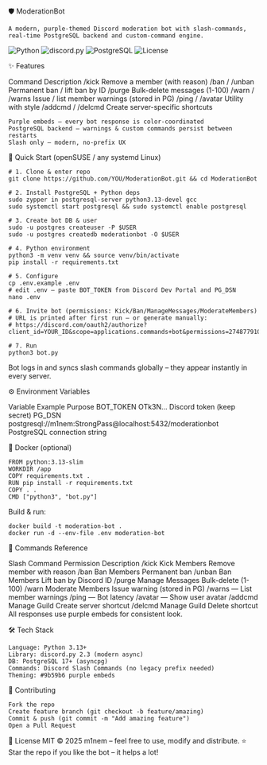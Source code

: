 🛡️ ModerationBot

    A modern, purple-themed Discord moderation bot with slash-commands, real-time PostgreSQL backend and custom-command engine.

![Python](https://img.shields.io/badge/Python-3.10+-3776AB?style=flat&logo=python&logoColor=white)
![discord.py](https://img.shields.io/badge/discord.py-2.3+-5865F2?style=flat&logo=discord&logoColor=white)
![PostgreSQL](https://img.shields.io/badge/PostgreSQL-14+-4169E1?style=flat&logo=postgresql&logoColor=white)
![License](https://img.shields.io/badge/license-MIT-green.svg)

✨ Features

Command	Description
    /kick	Remove a member (with reason)
    /ban / /unban	Permanent ban / lift ban by ID
    /purge	Bulk-delete messages (1-100)
    /warn / /warns	Issue / list member warnings (stored in PG)
    /ping / /avatar	Utility with style
    /addcmd / /delcmd	Create server-specific shortcuts

    Purple embeds – every bot response is color-coordinated
    PostgreSQL backend – warnings & custom commands persist between restarts
    Slash only – modern, no-prefix UX

🚀 Quick Start (openSUSE / any systemd Linux)

    # 1. Clone & enter repo
    git clone https://github.com/YOU/ModerationBot.git && cd ModerationBot

    # 2. Install PostgreSQL + Python deps
    sudo zypper in postgresql-server python3.13-devel gcc
    sudo systemctl start postgresql && sudo systemctl enable postgresql

    # 3. Create bot DB & user
    sudo -u postgres createuser -P $USER
    sudo -u postgres createdb moderationbot -O $USER

    # 4. Python environment
    python3 -m venv venv && source venv/bin/activate
    pip install -r requirements.txt

    # 5. Configure
    cp .env.example .env
    # edit .env – paste BOT_TOKEN from Discord Dev Portal and PG_DSN
    nano .env

    # 6. Invite bot (permissions: Kick/Ban/ManageMessages/ModerateMembers)
    # URL is printed after first run – or generate manually:
    # https://discord.com/oauth2/authorize?client_id=YOUR_ID&scope=applications.commands+bot&permissions=274877910080

    # 7. Run
    python3 bot.py

Bot logs in and syncs slash commands globally – they appear instantly in every server.

⚙️ Environment Variables

Variable	Example	Purpose
BOT_TOKEN	OTk3N…	Discord token (keep secret)
PG_DSN	postgresql://m1nem:StrongPass@localhost:5432/moderationbot	PostgreSQL connection string

🐳 Docker (optional)

    FROM python:3.13-slim
    WORKDIR /app
    COPY requirements.txt .
    RUN pip install -r requirements.txt
    COPY . .
    CMD ["python3", "bot.py"]

Build & run:

    docker build -t moderation-bot .
    docker run -d --env-file .env moderation-bot

📜 Commands Reference

Slash Command	Permission	Description
/kick	Kick Members	Remove member with reason
/ban	Ban Members	Permanent ban
/unban	Ban Members	Lift ban by Discord ID
/purge	Manage Messages	Bulk-delete (1-100)
/warn	Moderate Members	Issue warning (stored in PG)
/warns	—	List member warnings
/ping	—	Bot latency
/avatar	—	Show user avatar
/addcmd	Manage Guild	Create server shortcut
/delcmd	Manage Guild	Delete shortcut
All responses use purple embeds for consistent look.

🛠️ Tech Stack

    Language: Python 3.13+
    Library: discord.py 2.3 (modern async)
    DB: PostgreSQL 17+ (asyncpg)
    Commands: Discord Slash Commands (no legacy prefix needed)
    Theming: #9b59b6 purple embeds

🤝 Contributing

    Fork the repo
    Create feature branch (git checkout -b feature/amazing)
    Commit & push (git commit -m "Add amazing feature")
    Open a Pull Request

📄 License
MIT © 2025 m1nem – feel free to use, modify and distribute.
⭐ Star the repo if you like the bot – it helps a lot!